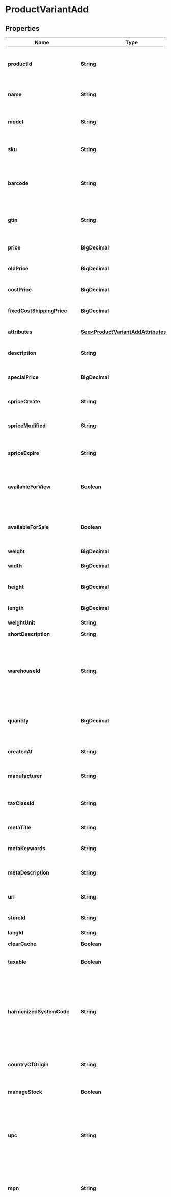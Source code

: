 

# ProductVariantAdd


## Properties

Name | Type | Description | Notes
------------ | ------------- | ------------- | -------------
**productId** | **String** | Defines product&#39;s id where the variant has to be added |  [optional]
**name** | **String** | Defines variant&#39;s name that has to be added |  [optional]
**model** | **String** | Specifies variant&#39;s model that has to be added | 
**sku** | **String** | Defines variant&#39;s sku that has to be added |  [optional]
**barcode** | **String** | A barcode is a unique code composed of numbers used as a product identifier. |  [optional]
**gtin** | **String** | Global Trade Item Number. An GTIN is an identifier for trade items. |  [optional]
**price** | **BigDecimal** | Defines new product&#39;s variant price |  [optional]
**oldPrice** | **BigDecimal** | Defines product&#39;s old price |  [optional]
**costPrice** | **BigDecimal** | Defines new product&#39;s cost price |  [optional]
**fixedCostShippingPrice** | **BigDecimal** | Specifies fixed cost shipping price |  [optional]
**attributes** | [**Seq&lt;ProductVariantAddAttributesInner&gt;**](ProductVariantAddAttributesInner.md) | Defines variant&#39;s attributes list |  [optional]
**description** | **String** | Specifies variant&#39;s description |  [optional]
**specialPrice** | **BigDecimal** | Specifies variant&#39;s model that has to be added |  [optional]
**spriceCreate** | **String** | Defines the date of special price creation |  [optional]
**spriceModified** | **String** | Defines the date of special price modification |  [optional]
**spriceExpire** | **String** | Defines the term of special price offer duration |  [optional]
**availableForView** | **Boolean** | Specifies the set of visible/invisible product&#39;s variants for users |  [optional]
**availableForSale** | **Boolean** | Specifies the set of visible/invisible product&#39;s variants for sale |  [optional]
**weight** | **BigDecimal** | Weight |  [optional]
**width** | **BigDecimal** | Defines product&#39;s width |  [optional]
**height** | **BigDecimal** | Defines product&#39;s height |  [optional]
**length** | **BigDecimal** | Defines product&#39;s length |  [optional]
**weightUnit** | **String** | Weight Unit |  [optional]
**shortDescription** | **String** | Defines short description |  [optional]
**warehouseId** | **String** | This parameter is used for selecting a warehouse where you need to set/modify a product quantity. |  [optional]
**quantity** | **BigDecimal** | Defines product variant&#39;s quantity that has to be added |  [optional]
**createdAt** | **String** | Defines the date of entity creation |  [optional]
**manufacturer** | **String** | Specifies the product variant&#39;s manufacturer |  [optional]
**taxClassId** | **String** | Defines tax classes where entity has to be added |  [optional]
**metaTitle** | **String** | Defines unique meta title for each entity |  [optional]
**metaKeywords** | **String** | Defines unique meta keywords for each entity |  [optional]
**metaDescription** | **String** | Defines unique meta description of a entity |  [optional]
**url** | **String** | Defines unique product variant&#39;s URL |  [optional]
**storeId** | **String** | Add variants specified by store id |  [optional]
**langId** | **String** | Language id |  [optional]
**clearCache** | **Boolean** | Is cache clear required |  [optional]
**taxable** | **Boolean** | Specifies whether a tax is charged |  [optional]
**harmonizedSystemCode** | **String** | Harmonized System Code. An HSC is a 6-digit identifier that allows participating countries to classify traded goods on a common basis for customs purposes |  [optional]
**countryOfOrigin** | **String** | The country where the inventory item was made |  [optional]
**manageStock** | **Boolean** | Defines inventory tracking for product variant |  [optional]
**upc** | **String** | Universal Product Code. A UPC (UPC-A) is a commonly used identifer for many different products. |  [optional]
**mpn** | **String** | Manufacturer Part Number. A MPN is an identifier of a particular part design or material used. |  [optional]
**ean** | **String** | European Article Number. An EAN is a unique 8 or 13-digit identifier that many industries (such as book publishers) use to identify products. |  [optional]
**isbn** | **String** | International Standard Book Number. An ISBN is a unique identifier for books. |  [optional]
**storesIds** | **String** | Assign variant to the stores that is specified by comma-separated stores&#39; id |  [optional]
**isDefault** | **Boolean** | Defines as a default variant |  [optional]
**isFreeShipping** | **Boolean** | Specifies variant&#39;s free shipping flag that has to be added |  [optional]
**marketplaceItemProperties** | **String** | String containing the JSON representation of the supplied data |  [optional]
**inStock** | **Boolean** | Set stock status |  [optional]
**backorderStatus** | **String** | Set backorder status |  [optional]
**tierPrices** | [**Seq&lt;ProductAddTierPricesInner&gt;**](ProductAddTierPricesInner.md) | Defines product&#39;s tier prices |  [optional]
**isVirtual** | **Boolean** | Defines whether the product is virtual |  [optional]



